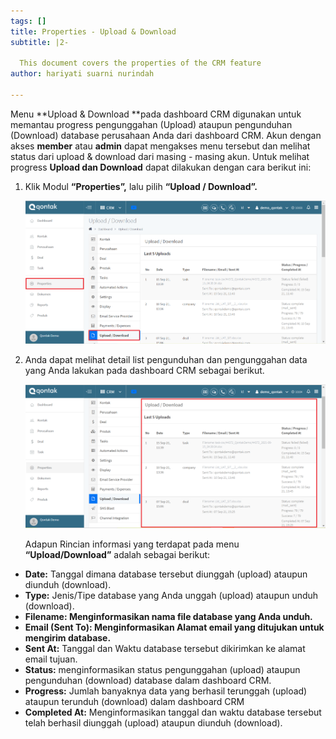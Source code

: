 ```yaml
---
tags: []
title: Properties - Upload & Download
subtitle: |2-

  This document covers the properties of the CRM feature
author: hariyati suarni nurindah

---
```

Menu **Upload & Download **pada dashboard CRM digunakan untuk memantau progress pengunggahan (Upload) ataupun pengunduhan (Download) database perusahaan Anda dari dashboard CRM. Akun dengan akses **member** atau **admin** dapat mengakses menu tersebut dan melihat status dari upload & download dari masing - masing akun. Untuk melihat progress **Upload dan Download** dapat dilakukan dengan cara berikut ini:

1. Klik Modul **“Properties”,** lalu pilih **“Upload / Download”.**

   ![](/uploads/properties-download.PNG)
2. Anda dapat melihat detail list pengunduhan dan pengunggahan data yang Anda lakukan pada dashboard CRM sebagai berikut.

   ![](/uploads/properties-download1.PNG)

   Adapun Rincian informasi yang terdapat pada menu **“Upload/Download”** adalah sebagai berikut:

* **Date:** Tanggal dimana database tersebut diunggah (upload) ataupun diunduh (download).
* **Type:** Jenis/Tipe database yang Anda unggah (upload) ataupun unduh (download).
* **Filename: Menginformasikan nama file database yang Anda unduh.**
* **Email (Sent To): Menginformasikan Alamat email yang ditujukan untuk mengirim database.**
* **Sent At:** Tanggal dan Waktu database tersebut dikirimkan ke alamat email tujuan.
* **Status:** menginformasikan status pengunggahan (upload) ataupun pengunduhan (download) database dalam dashboard CRM.
* **Progress:** Jumlah banyaknya data yang berhasil terunggah (upload) ataupun terunduh (download) dalam dashboard CRM
* **Completed At:** Menginformasikan tanggal dan waktu database tersebut telah berhasil diunggah (upload) ataupun diunduh (download).